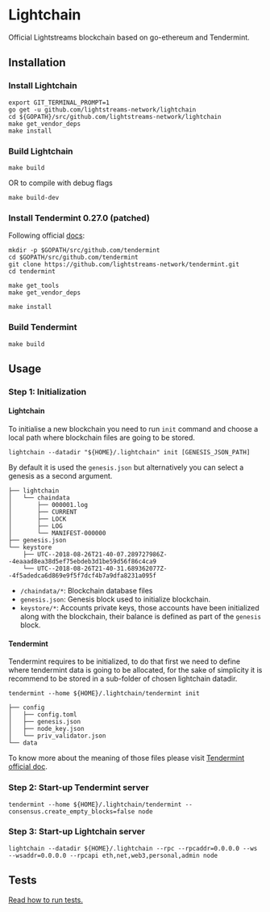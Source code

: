# Lightchain

Official Lightstreams blockchain based on go-ethereum and Tendermint.

## Installation

### Install Lightchain

```
export GIT_TERMINAL_PROMPT=1
go get -u github.com/lightstreams-network/lightchain
cd ${GOPATH}/src/github.com/lightstreams-network/lightchain
make get_vendor_deps
make install
```

### Build Lightchain

```
make build
```

OR to compile with debug flags

```
make build-dev
```

### Install Tendermint 0.27.0 (patched)

Following official [docs](https://tendermint.com/docs/introduction/install.html):

```
mkdir -p $GOPATH/src/github.com/tendermint
cd $GOPATH/src/github.com/tendermint
git clone https://github.com/lightstreams-network/tendermint.git
cd tendermint

make get_tools
make get_vendor_deps

make install
```

### Build Tendermint

```
make build
```
  
## Usage

### Step 1: Initialization

#### Lightchain

To initialise a new blockchain you need to run `init` command and choose a local path where blockchain files are going to be stored.

```
lightchain --datadir "${HOME}/.lightchain" init [GENESIS_JSON_PATH]
```

By default it is used the `genesis.json` but alternatively you can select a genesis as a second argument.

```
├── lightchain
│   └── chaindata
│       ├── 000001.log
│       ├── CURRENT
│       ├── LOCK
│       ├── LOG
│       └── MANIFEST-000000
├── genesis.json
└── keystore
    ├── UTC--2018-08-26T21-40-07.289727986Z--4eaaad8ea38d5ef75ebdeb3d1be59d56f86c4ca9
    └── UTC--2018-08-26T21-40-31.689362077Z--4f5adedca6d869e9f5f7dcf4b7a9dfa8231a095f
```

- `/chaindata/*`: Blockchain database files
- `genesis.json`: Genesis block used to initialize blockchain.
- `keystore/*`:  Accounts private keys, those accounts have been initialized along with the blockchain, their balance is defined as part of the `genesis` block.

#### Tendermint

Tendermint requires to be initialized, to do that first we need to define where tendermint data is going to be allocated, for the sake of simplicity it is recommend to be stored in a sub-folder of chosen lightchain datadir.

```
tendermint --home ${HOME}/.lightchain/tendermint init
```

```
├── config
│   ├── config.toml
│   ├── genesis.json
│   ├── node_key.json
│   └── priv_validator.json
└── data
```
 To know more about the meaning of those files please visit [Tendermint official doc](https://tendermint.com/docs/).

### Step 2: Start-up Tendermint server

```
tendermint --home ${HOME}/.lightchain/tendermint --consensus.create_empty_blocks=false node
```

### Step 3: Start-up Lightchain server

```
lightchain --datadir ${HOME}/.lightchain --rpc --rpcaddr=0.0.0.0 --ws --wsaddr=0.0.0.0 --rpcapi eth,net,web3,personal,admin node
```

## Tests

[Read how to run tests.](truffle/Tests.md)
